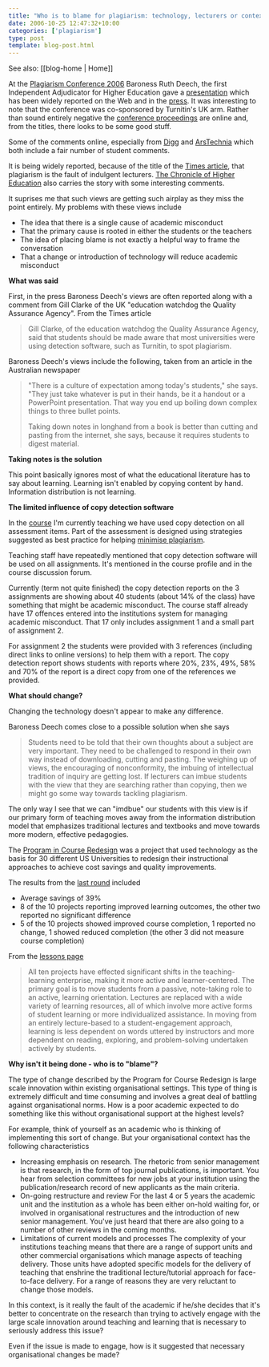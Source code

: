 ```yaml
---
title: "Who is to blame for plagiarism: technology, lecturers or context?"
date: 2006-10-25 12:47:32+10:00
categories: ['plagiarism']
type: post
template: blog-post.html
---
```


See also: [[blog-home | Home]]

At the [Plagiarism Conference 2006](http://www.jiscpas.ac.uk/conference2006/index.html) Baroness Ruth Deech, the first Independent Adjudicator for Higher Education gave a [presentation](http://www.jiscpas.ac.uk/conference2006/ruth_deech.html) which has been widely reported on the Web and in the [press](http://www.timesonline.co.uk/article/0,,2-2409036,00.html). It was interesting to note that the conference was co-sponsored by Turnitin's UK arm. Rather than sound entirely negative the [conference proceedings](http://www.jiscpas.ac.uk/conference2006/proceedings.html) are online and, from the titles, there looks to be some good stuff.

Some of the comments online, especially from [Digg](http://digg.com/tech_news/Are_teachers_and_computers_responsible_for_plagiarism) and [ArsTechnia](http://arstechnica.com/news.ars/post/20061020-8041.html) which both include a fair number of student comments.

It is being widely reported, because of the title of the [Times article](http://www.timesonline.co.uk/article/0,,2-2409036,00.html), that plagiarism is the fault of indulgent lecturers. [The Chronicle of Higher Education](http://chronicle.com/wiredcampus/article/1644/are-professors-to-blame-for-plagiarism) also carries the story with some interesting comments.

It suprises me that such views are getting such airplay as they miss the point entirely. My problems with these views include

- The idea that there is a single cause of academic misconduct
- That the primary cause is rooted in either the students or the teachers
- The idea of placing blame is not exactly a helpful way to frame the conversation
- That a change or introduction of technology will reduce academic misconduct

**What was said**

First, in the press Baroness Deech's views are often reported along with a comment from Gill Clarke of the UK "education watchdog the Quality Assurance Agency". From the Times article

> Gill Clarke, of the education watchdog the Quality Assurance Agency, said that students should be made aware that most universities were using detection software, such as Turnitin, to spot plagiarism.

Baroness Deech's views include the following, taken from an article in the Australian newspaper

> "There is a culture of expectation among today's students," she says. "They just take whatever is put in their hands, be it a handout or a PowerPoint presentation. That way you end up boiling down complex things to three bullet points.
> 
> Taking down notes in longhand from a book is better than cutting and pasting from the internet, she says, because it requires students to digest material.

**Taking notes is the solution**

This point basically ignores most of what the educational literature has to say about learning. Learning isn't enabled by copying content by hand. Information distribution is not learning.

**The limited influence of copy detection software**

In the [course](http://webfuse.cqu.edu.au/Courses/2006/T2/COIS20025/) I'm currently teaching we have used copy detection on all assessment items. Part of the assessment is designed using strategies suggested as best practice for helping [minimise plagiarism](http://www.cshe.unimelb.edu.au/assessinglearning/03/plagMain.html).

Teaching staff have repeatedly mentioned that copy detection software will be used on all assignments. It's mentioned in the course profile and in the course discussion forum.

Currently (term not quite finished) the copy detection reports on the 3 assignments are showing about 40 students (about 14% of the class) have something that might be academic misconduct. The course staff already have 17 offences entered into the institutions system for managing academic misconduct. That 17 only includes assignment 1 and a small part of assignment 2.

For assignment 2 the students were provided with 3 references (including direct links to online versions) to help them with a report. The copy detection report shows students with reports where 20%, 23%, 49%, 58% and 70% of the report is a direct copy from one of the references we provided.

**What should change?**

Changing the technology doesn't appear to make any difference.

Baroness Deech comes close to a possible solution when she says

> Students need to be told that their own thoughts about a subject are very important. They need to be challenged to respond in their own way instead of downloading, cutting and pasting. The weighing up of views, the encouraging of nonconformity, the imbuing of intellectual tradition of inquiry are getting lost. If lecturers can imbue students with the view that they are searching rather than copying, then we might go some way towards tackling plagiarism.

The only way I see that we can "imdbue" our students with this view is if our primary form of teaching moves away from the information distribution model that emphasizes traditional lectures and textbooks and move towards more modern, effective pedagogies.

The [Program in Course Redesign](http://www.center.rpi.edu/PCR.htm) was a project that used technology as the basis for 30 different US Universities to redesign their instructional approaches to achieve cost savings and quality improvements.

The results from the [last round](http://www.center.rpi.edu/PCR/R3Lessons.html\)) included

- Average savings of 39%
- 8 of the 10 projects reporting improved learning outcomes, the other two reported no significant difference
- 5 of the 10 projects showed improved course completion, 1 reported no change, 1 showed reduced completion (the other 3 did not measure course completion)

From the [lessons page](http://www.center.rpi.edu/PCR/R3Lessons.html)

> All ten projects have effected significant shifts in the teaching-learning enterprise, making it more active and learner-centered. The primary goal is to move students from a passive, note-taking role to an active, learning orientation. Lectures are replaced with a wide variety of learning resources, all of which involve more active forms of student learning or more individualized assistance. In moving from an entirely lecture-based to a student-engagement approach, learning is less dependent on words uttered by instructors and more dependent on reading, exploring, and problem-solving undertaken actively by students.

**Why isn't it being done - who is to "blame"?**

The type of change described by the Program for Course Redesign is large scale innovation within existing organisational settings. This type of thing is extremely difficult and time consuming and involves a great deal of battling against organisational norms. How is a poor academic expected to do something like this without organisational support at the highest levels?

For example, think of yourself as an academic who is thinking of implementing this sort of change. But your organisational context has the following characteristics

- Increasing emphasis on research. The rhetoric from senior management is that research, in the form of top journal publications, is important. You hear from selection committees for new jobs at your institution using the publication/research record of new applicants as the main criteria.
- On-going restructure and review For the last 4 or 5 years the academic unit and the institution as a whole has been either on-hold waiting for, or involved in organisational restructures and the introduction of new senior management. You've just heard that there are also going to a number of other reviews in the coming months.
- Limitations of current models and processes The complexity of your institutions teaching means that there are a range of support units and other commercial organisations which manage aspects of teaching delivery. Those units have adopted specific models for the delivery of teaching that enshrine the traditional lecture/tutorial approach for face-to-face delivery. For a range of reasons they are very reluctant to change those models.

In this context, is it really the fault of the academic if he/she decides that it's better to concentrate on the research than trying to actively engage with the large scale innovation around teaching and learning that is necessary to seriously address this issue?

Even if the issue is made to engage, how is it suggested that necessary organisational changes be made?